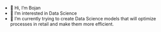 - 👋 Hi, I’m Bojan
- 👀 I’m interested in Data Science
- 🌱 I’m currently trying to create Data Science models that will optimize processes in retail and make them more efficient.

<!---
80j4n/80j4n is a ✨ special ✨ repository because its `README.md` (this file) appears on your GitHub profile.
You can click the Preview link to take a look at your changes.
--->


